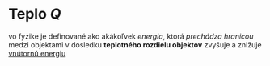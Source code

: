 # Teplo *Q*
vo fyzike je definované ako akákoľvek *energia*, ktorá *prechádza hranicou* medzi objektami v dosledku **teplotného rozdielu objektov**
zvyšuje a znižuje [vnútornú energiu](vnútorná%20energia.md)